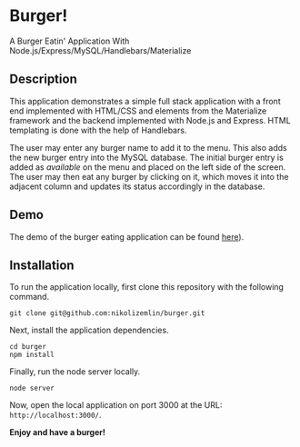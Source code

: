 # Burger!
A Burger Eatin' Application With Node.js/Express/MySQL/Handlebars/Materialize

## Description

This application demonstrates a simple full stack application with a front end implemented with HTML/CSS and elements from the Materialize framework and the backend implemented with Node.js and Express. HTML templating is done with the help of Handlebars.

The user may enter any burger name to add it to the menu. This also adds the new burger entry into the MySQL database. The initial burger entry is added as *available* on the menu and placed on the left side of the screen. The user may then eat any burger by clicking on it, which moves it into the adjacent column and updates its status accordingly in the database.

## Demo

The demo of the burger eating application can be found [here]()).

## Installation

To run the application locally, first clone this repository with the following command.

	git clone git@github.com:nikolizemlin/burger.git
	
Next, install the application dependencies.

	cd burger
	npm install
	
Finally, run the node server locally.

	node server
	
Now, open the local application on port 3000 at the URL: `http://localhost:3000/`.

**Enjoy and have a burger!**





